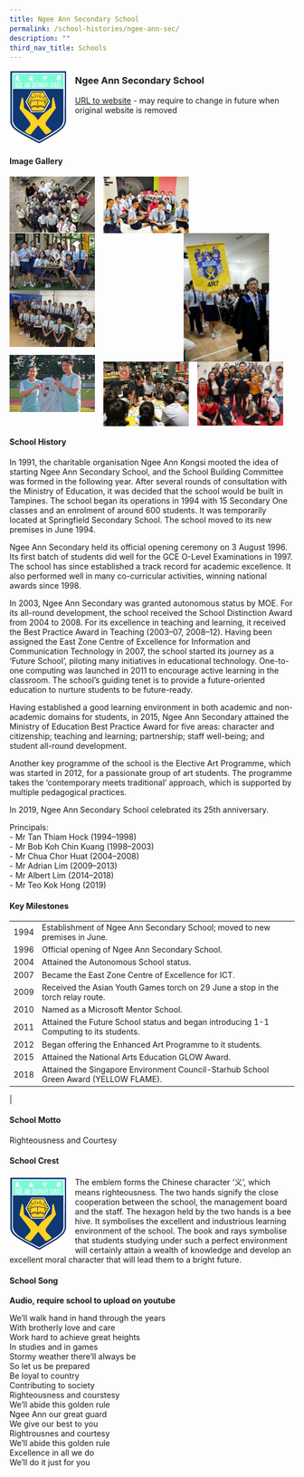 ```yaml
---
title: Ngee Ann Secondary School
permalink: /school-histories/ngee-ann-sec/
description: ""
third_nav_title: Schools
---
```

<img src="/images/ngeeannsec1.jpg" style="width:20%;margin-right:15px;" align = "left">

### **Ngee Ann Secondary School**
[URL to website](https://ngeeannsec.moe.edu.sg/) - may require to change in future when original website is removed

<br clear="left">

#### **Image Gallery**

<p><a href="/images/ngeeannsec2.jpg">  
<img src="/images/ngeeannsec2.jpg" style="width:30%;margin-right:15px;" align = "left">
</a></p>

<p><a href="/images/ngeeannsec3.jpg">  
<img src="/images/ngeeannsec3.jpg" style="width:30%;margin-right:15px;" align = "left">
</a></p>

<p><a href="/images/ngeeannsec4.jpg">  
<img src="/images/ngeeannsec4.jpg" style="width:30%;margin-right:45px;" align = "right">
</a></p>

<p><a href="/images/ngeeannsec5.jpg">  
<img src="/images/ngeeannsec5.jpg" style="width:30%;margin-right:15px;" align = "left">
</a></p>

<p><a href="/images/ngeeannsec6.jpg">  
<img src="/images/ngeeannsec6.jpg" style="width:30%;margin-right:15px;" align = "left">
</a></p>

<br clear="left">

<p><a href="/images/ngeeannsec7.jpg">  
<img src="/images/ngeeannsec7.jpg" style="width:30%;margin-right:15px;" align = "left">
</a></p>

<p><a href="/images/ngeeannsec8.jpg">  
<img src="/images/ngeeannsec8.jpg" style="width:30%;margin-right:15px;" align = "left">
</a></p>

<p><a href="/images/ngeeannsec9.jpg">  
<img src="/images/ngeeannsec9.jpg" style="width:30%;margin-right:15px;" align = "left">
</a></p>

<br clear="left">

#### **School History**
In 1991, the charitable organisation Ngee Ann Kongsi mooted the idea of starting Ngee Ann Secondary School, and the School Building Committee was formed in the following year. After several rounds of consultation with the Ministry of Education, it was decided that the school would be built in Tampines. The school began its operations in 1994 with 15 Secondary One classes and an enrolment of around 600 students. It was temporarily located at Springfield Secondary School. The school moved to its new premises in June 1994.

Ngee Ann Secondary held its official opening ceremony on 3 August 1996. Its first batch of students did well for the GCE O-Level Examinations in 1997. The school has since established a track record for academic excellence. It also performed well in many co-curricular activities, winning national awards since 1998.

In 2003, Ngee Ann Secondary was granted autonomous status by MOE. For its all-round development, the school received the School Distinction Award from 2004 to 2008. For its excellence in teaching and learning, it received the Best Practice Award in Teaching (2003–07, 2008–12). Having been assigned the East Zone Centre of Excellence for Information and Communication Technology in 2007, the school started its journey as a ‘Future School’, piloting many initiatives in educational technology. One-to-one computing was launched in 2011 to encourage active learning in the classroom. The school’s guiding tenet is to provide a future-oriented education to nurture students to be future-ready.

Having established a good learning environment in both academic and non-academic domains for students, in 2015, Ngee Ann Secondary attained the Ministry of Education Best Practice Award for five areas: character and citizenship; teaching and learning; partnership; staff well-being; and student all-round development.

Another key programme of the school is the Elective Art Programme, which was started in 2012, for a passionate group of art students. The programme takes the ‘contemporary meets traditional’ approach, which is supported by multiple pedagogical practices.

In 2019, Ngee Ann Secondary School celebrated its 25th anniversary.

Principals:<br>
\- Mr Tan Thiam Hock (1994–1998)<br>
\- Mr Bob Koh Chin Kuang (1998–2003)<br>
\- Mr Chua Chor Huat (2004–2008)<br>
\- Mr Adrian Lim (2009–2013)<br>
\- Mr Albert Lim (2014–2018)<br>
\- Mr Teo Kok Hong (2019)

#### **Key Milestones**

|  |  |
|:---:|---|
| 1994 | Establishment of Ngee Ann Secondary School; moved to new premises in June. |
| 1996 | Official opening of Ngee Ann Secondary School. |
| 2004 | Attained the Autonomous School status. |
| 2007 | Became the East Zone Centre of Excellence for ICT. |
| 2009 | Received the Asian Youth Games torch on 29 June a stop in the torch relay route. |
| 2010 | Named as a Microsoft Mentor School. |
| 2011 | Attained the Future School status and began introducing 1-1 Computing to its students. |
| 2012 | Began offering the Enhanced Art Programme to it students. |
| 2015 | Attained the National Arts Education GLOW Award. |
| 2018 | Attained the Singapore Environment Council-Starhub School Green Award (YELLOW FLAME). |
|

#### **School Motto**
Righteousness and Courtesy

#### **School Crest**
<img src="/images/ngeeannsec1.jpg" style="width:20%;margin-right:15px;" align = "left">

The emblem forms the Chinese character ‘义’, which means righteousness. The two hands signify the close cooperation between the school, the management board and the staff. The hexagon held by the two hands is a bee hive. It symbolises the excellent and industrious learning environment of the school. The book and rays symbolise that students studying under such a perfect environment will certainly attain a wealth of knowledge and develop an excellent moral character that will lead them to a bright future.

#### **School Song**
**Audio, require school to upload on youtube**

We’ll walk hand in hand through the years<br>
With brotherly love and care<br>
Work hard to achieve great heights<br>
In studies and in games<br>
Stormy weather there’ll always be<br>
So let us be prepared<br>
Be loyal to country<br>
Contributing to society<br>
Righteousness and courstesy<br>
We’ll abide this golden rule<br>
Ngee Ann our great guard<br>
We give our best to you<br>
Rightrousnes and courtesy<br>
We’ll abide this golden rule<br>
Excellence in all we do<br>
We’ll do it just for you